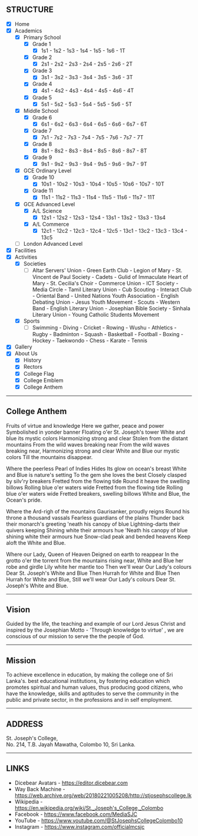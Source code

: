 ## STRUCTURE

- [x] Home
- [x] Academics
    - [x] Primary School
        - [x] Grade 1
            - [x] 1s1 - 1s2 - 1s3 - 1s4 - 1s5 - 1s6 - 1T
        - [x] Grade 2
            - [x] 2s1 - 2s2 - 2s3 - 2s4 - 2s5 - 2s6 - 2T
        - [x] Grade 3
            - [x] 3s1 - 3s2 - 3s3 - 3s4 - 3s5 - 3s6 - 3T
        - [x] Grade 4
            - [x] 4s1 - 4s2 - 4s3 - 4s4 - 4s5 - 4s6 - 4T
        - [x] Grade 5
            - [x] 5s1 - 5s2 - 5s3 - 5s4 - 5s5 - 5s6 - 5T
    - [x] Middle School
        - [x] Grade 6
            - [x] 6s1 - 6s2 - 6s3 - 6s4 - 6s5 - 6s6 - 6s7 - 6T
        - [x] Grade 7
            - [x] 7s1 - 7s2 - 7s3 - 7s4 - 7s5 - 7s6 - 7s7 - 7T
        - [x] Grade 8
            - [x] 8s1 - 8s2 - 8s3 - 8s4 - 8s5 - 8s6 - 8s7 - 8T
        - [x] Grade 9
            - [x] 9s1 - 9s2 - 9s3 - 9s4 - 9s5 - 9s6 - 9s7 - 9T
    - [x] GCE Ordinary Level
        - [x] Grade 10
            - [x] 10s1 - 10s2 - 10s3 - 10s4 - 10s5 - 10s6 - 10s7 - 10T
        - [x] Grade 11
            - [x] 11s1 - 11s2 - 11s3 - 11s4 - 11s5 - 11s6 - 11s7 - 11T
    - [x] GCE Advanced Level
        - [x] A/L Science
            - [x] 12s1 - 12s2 - 12s3 - 12s4 - 13s1 - 13s2 - 13s3 - 13s4
        - [x] A/L Commerce
            - [x] 12c1 - 12c2 - 12c3 - 12c4 - 12c5 - 13c1 - 13c2 - 13c3 - 13c4 - 13c5
    - [ ] London Advanced Level
- [x] Facilities
- [x] Activities
    - [x] Societies
        - [ ] Altar Servers' Union - Green Earth Club - Legion of Mary - St. Vincent de Paul Society - Cadets - Gulid of Immaculate Heart of Mary - St. Cecilia's Choir - Commerce Union - ICT Society - Media Circle - Tamil Literary Union - Cub Scouting - Interact Club - Oriental Band - United Nations Youth Association - English Debating Union - Jesus Youth Movement - Scouts - Western Band - English Literary Union - Josephian Bible Society - Sinhala Literary Union - Young Catholic Students Movement
    - [x] Sports
        - [ ] Swimming - Diving - Cricket - Rowing - Wushu - Athletics - Rugby - Badminton - Squash - Basketball - Football - Boxing - Hockey - Taekwondo - Chess - Karate - Tennis
- [x] Gallery
- [x] About Us
    - [x] History
    - [x] Rectors
    - [x] College Flag
    - [x] College Emblem
    - [x] College Anthem

<hr>

## College Anthem

Fruits of virtue and knowledge Here we gather, peace and power Symbolished in yonder banner Floating o'er St. Joseph's tower White and blue its mystic colors Harmonizing strong and clear Stolen from the distant mountains From the wild waves breaking near From the wild waves breaking near, Harmonizing strong and clear White and Blue our mystic colors Till the mountains disappear.

Where the peerless Pearl of Indies Hides Its glow on ocean's breast White and Blue is nature's setting To the gem she loves the best Closely clasped by silv'ry breakers Fretted from the flowing tide Round it heave the swelling billows Rolling blue o'er waters wide Fretted from the flowing tide Rolling blue o'er waters wide Fretted breakers, swelling billows White and Blue, the Ocean's pride.

Where the Ard-righ of the mountains Gaurisanker, proudly reigns Round his throne a thousand vassals Fearless guardians of the plains Thunder back their monarch's greeting 'neath his canopy of blue Lightning-darts their quivers keeping Shining white their armours hue 'Neath his canopy of blue shining white their armours hue Snow-clad peak and bended heavens Keep aloft the White and Blue.

Where our Lady, Queen of Heaven Deigned on earth to reappear In the grotto o'er the torrent from the mountains rising near, White and Blue her robe and girdle Lily white her mantle too Then we'll wear Our Lady's colours Dear St. Joseph's White and Blue Then Hurrah for White and Blue Then Hurrah for White and Blue, Still we'll wear Our Lady's colours Dear St. Joseph's White and Blue.

<hr>

## Vision

Guided by the life, the teaching and example of our Lord Jesus Christ and inspired by the Josephian Motto - 'Through knowledge to virtue' , we are conscious of our mission to serve the the people of God.

<hr>

## Mission

To achieve excellence in education, by making the college one of Sri Lanka's. best educational institutions, by fostering education which promotes spiritual and human values, thus producing good citizens, who have the knowledge, skills and aptitudes to serve the community in the public and private sector, in the professions and in self employment.

<hr>

## ADDRESS

St. Joseph's College, <br>
No. 214, T.B. Jayah Mawatha, Colombo 10, Sri Lanka.

<hr>

## LINKS

- Dicebear Avatars - https://editor.dicebear.com
- Way Back Machine - https://web.archive.org/web/20180221005208/http://stjosephscollege.lk
- Wikipedia - https://en.wikipedia.org/wiki/St._Joseph's_College,_Colombo
- Facebook - https://www.facebook.com/MediaSJC
- YouTube - https://www.youtube.com/@StJosephsCollegeColombo10
- Instagram - https://www.instagram.com/officialmcsjc
